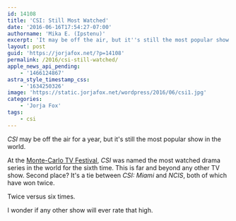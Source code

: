 ```yaml
---
id: 14108
title: 'CSI: Still Most Watched'
date: '2016-06-16T17:54:27-07:00'
authorname: 'Mika E. (Ipstenu)'
excerpt: 'It may be off the air, but it''s still the most popular show in the world.'
layout: post
guid: 'https://jorjafox.net/?p=14108'
permalink: /2016/csi-still-watched/
apple_news_api_pending:
    - '1466124867'
astra_style_timestamp_css:
    - '1634250326'
image: 'https://static.jorjafox.net/wordpress/2016/06/csi1.jpg'
categories:
    - 'Jorja Fox'
tags:
    - csi
---
```


_CSI_ may be off the air for a year, but it's still the most popular show in the world.

At the <a href="http://www.tvfestival.com/">Monte-Carlo TV Festival</a>, _CSI_ was named the most watched drama series in the world for the sixth time. This is far and beyond any other TV show. Second place? It's a tie between _CSI: Miami_ and _NCIS_, both of which have won twice.

Twice versus six times.

I wonder if any other show will ever rate that high.
